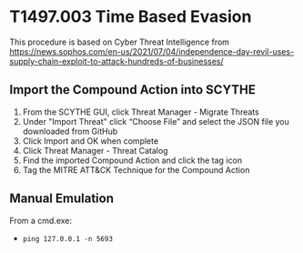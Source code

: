 # T1497.003 Time Based Evasion

This procedure is based on Cyber Threat Intelligence from https://news.sophos.com/en-us/2021/07/04/independence-day-revil-uses-supply-chain-exploit-to-attack-hundreds-of-businesses/

## Import the Compound Action into SCYTHE
1. From the SCYTHE GUI, click Threat Manager - Migrate Threats
2. Under "Import Threat" click “Choose File” and select the JSON file you downloaded from GitHub
3. Click Import and OK when complete
4. Click Threat Manager - Threat Catalog
5. Find the imported Compound Action and click the tag icon 
6. Tag the MITRE ATT&CK Technique for the Compound Action

## Manual Emulation
From a cmd.exe:
- ```ping 127.0.0.1 -n 5693```